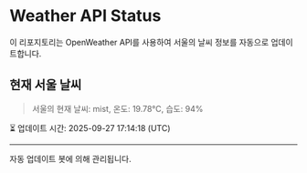 
# Weather API Status

이 리포지토리는 OpenWeather API를 사용하여 서울의 날씨 정보를 자동으로 업데이트합니다.

## 현재 서울 날씨
> 서울의 현재 날씨: mist, 온도: 19.78°C, 습도: 94%

⏳ 업데이트 시간: 2025-09-27 17:14:18 (UTC)

---
자동 업데이트 봇에 의해 관리됩니다.
